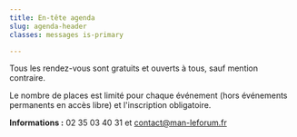 ```yaml
---
title: En-tête agenda
slug: agenda-header
classes: messages is-primary

---
```

Tous les rendez-vous sont gratuits et ouverts à tous, sauf mention contraire.

Le nombre de places est limité pour chaque événement (hors événements permanents en accès libre) et l'inscription obligatoire.

**Informations :** 02 35 03 40 31 et contact@man-leforum.fr